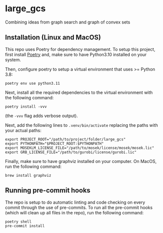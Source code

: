 # large_gcs
Combining ideas from graph search and graph of convex sets

## Installation (Linux and MacOS)
This repo uses Poetry for dependency management. To setup this project, first install [Poetry](https://python-poetry.org/docs/#installation) and, make sure to have Python3.10 installed on your system.

Then, configure poetry to setup a virtual environment that uses >= Python 3.8:
```
poetry env use python3.11
```

Next, install all the required dependencies to the virtual environment with the following command:
```
poetry install -vvv
```
(the `-vvv` flag adds verbose output).

Next, add the following lines to `.venv/bin/activate` replacing the paths with your actual paths:
```
export PROJECT_ROOT="/path/to/project/folder/large_gcs"
export PYTHONPATH="$PROJECT_ROOT:$PYTHONPATH"
export MOSEKLM_LICENSE_FILE="/path/to/mosek/license/mosek/mosek.lic"
export GRB_LICENSE_FILE="/path/to/gurobi/license/gurobi.lic"
```

Finally, make sure to have graphviz installed on your computer. On MacOS, run the following command:
```
brew install graphviz
```

## Running pre-commit hooks
The repo is setup to do automatic linting and code checking on every commit through the use of pre-commits. To run all the pre-commit hooks (which will clean up all files in the repo), run the following command:
```
poetry shell
pre-commit install
```
